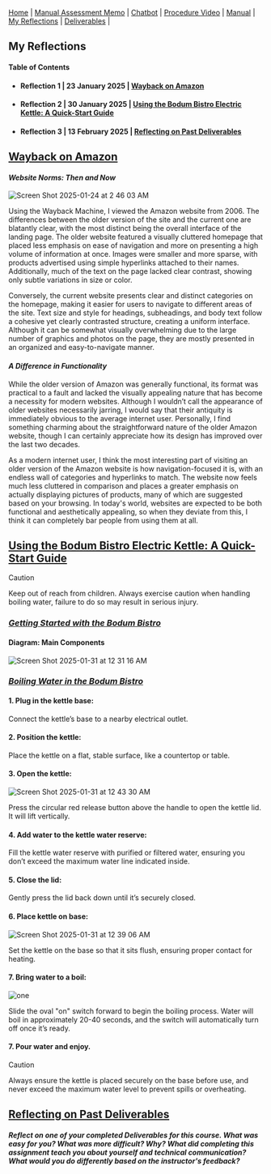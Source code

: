 [Home](index.md) | [Manual Assessment Memo](manual_assessment_memo.md) | [Chatbot](chatbot.md) | [Procedure Video](procedure_video.md) | [Manual](manual.md) | [My Reflections](reflective_blogs.md) | [Deliverables](deliverable1.md) |

## My Reflections 
#### Table of Contents 
- #### Reflection 1 | 23 January 2025 | [Wayback on Amazon](#wayback-on-amazon)
- #### Reflection 2 | 30 January 2025 | [Using the Bodum Bistro Electric Kettle: A Quick-Start Guide](#using-the-bodum-bistro-electric-kettle-a-quick-start-guide)
- #### Reflection 3 | 13 February 2025 | [Reflecting on Past Deliverables](#reflecting-on-past-deliverables)
  
## [Wayback on Amazon](#wayback-on-amazon)

#### *Website Norms: Then and Now*
![Screen Shot 2025-01-24 at 2 46 03 AM](https://github.com/user-attachments/assets/28747a2f-1a5b-4ea4-93c4-7abc68cb60a0)

<p>Using the Wayback Machine, I viewed the Amazon website from 2006. The differences between the older version of the site and the current one are blatantly clear, with the most distinct being the overall interface of the landing page. The older website featured a visually cluttered homepage that placed less emphasis on ease of navigation and more on presenting a high volume of information at once. Images were smaller and more sparse, with products advertised using simple hyperlinks attached to their names. Additionally, much of the text on the page lacked clear contrast, showing only subtle variations in size or color.</p>

Conversely, the current website presents clear and distinct categories on the homepage, making it easier for users to navigate to different areas of the site. Text size and style for headings, subheadings, and body text follow a cohesive yet clearly contrasted structure, creating a uniform interface. Although it can be somewhat visually overwhelming due to the large number of graphics and photos on the page, they are mostly presented in an organized and easy-to-navigate manner.
  
#### *A Difference in Functionality*

<p>While the older version of Amazon was generally functional, its format was practical to a fault and lacked the visually appealing nature that has become a necessity for modern websites. Although I wouldn’t call the appearance of older websites necessarily jarring, I would say that their antiquity is immediately obvious to the average internet user. Personally, I find something charming about the straightforward nature of the older Amazon website, though I can certainly appreciate how its design has improved over the last two decades.</p>

As a modern internet user, I think the most interesting part of visiting an older version of the Amazon website is how navigation-focused it is, with an endless wall of categories and hyperlinks to match. The website now feels much less cluttered in comparison and places a greater emphasis on actually displaying pictures of products, many of which are suggested based on your browsing. In today's world, websites are expected to be both functional and aesthetically appealing, so when they deviate from this, I think it can completely bar people from using them at all.



## [Using the Bodum Bistro Electric Kettle: A Quick-Start Guide](#using-the-bodum-bistro-electric-kettle-a-quick-start-guide)


> [!CAUTION]
> Keep out of reach from children. Always exercise caution when handling boiling water, failure to do so may result in serious injury.
### <ins>*Getting Started with the Bodum Bistro*</ins>

#### Diagram: Main Components
![Screen Shot 2025-01-31 at 12 31 16 AM](https://github.com/user-attachments/assets/7b9efbcb-8cea-4718-a11a-7156d4836c00)


### <ins>*Boiling Water in the Bodum Bistro*</ins>
#### 1. Plug in the kettle base: 
Connect the kettle’s base to a nearby electrical outlet.
#### 2. Position the kettle: 
Place the kettle on a flat, stable surface, like a countertop or table.
#### 3. Open the kettle: 

![Screen Shot 2025-01-31 at 12 43 30 AM](https://github.com/user-attachments/assets/797c9d77-e75c-4083-8ad1-6813937c79ba)

Press the circular red release button above the handle to open the kettle lid. It will lift vertically.
#### 4. Add water to the kettle water reserve: 
Fill the kettle water reserve with purified or filtered water, ensuring you don’t exceed the maximum water line indicated inside.
#### 5. Close the lid: 
Gently press the lid back down until it’s securely closed.
#### 6. Place kettle on base: 

![Screen Shot 2025-01-31 at 12 39 06 AM](https://github.com/user-attachments/assets/99ad970d-0f29-4cb5-b751-83389a84ec07)

Set the kettle on the base so that it sits flush, ensuring proper contact for heating.

#### 7. Bring water to a boil: 

![one](https://github.com/user-attachments/assets/62c84d30-ae4d-4a77-90d9-7ca3045fe61e)

Slide the oval "on" switch forward to begin the boiling process. Water will boil in approximately 20-40 seconds, and the switch will automatically turn off once it’s ready.

#### 7. Pour water and enjoy.    
> [!CAUTION]
> Always ensure the kettle is placed securely on the base before use, and never exceed the maximum water level to prevent spills or overheating.



## [Reflecting on Past Deliverables](#reflecting-on-past-deliverables)

#### *Reflect on one of your completed Deliverables for this course. What was easy for you? What was more difficult? Why? What did completing this assignment teach you about yourself and technical communication? What would you do differently based on the instructor's feedback?*

